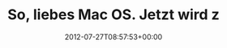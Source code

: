---
retweeted: false
source: <a href="http://twitter.com" rel="nofollow">Twitter Web Client</a>
entities:
  hashtags: []
  symbols: []
  user_mentions: []
  urls:
  - url: http://t.co/IKJJROaq
    expanded_url: http://dearmacos.tumblr.com
    display_url: dearmacos.tumblr.com
    indices:
    - '50'
    - '70'
display_text_range:
- '0'
- '70'
favorite_count: '3'
id_str: '228776209440448512'
truncated: false
retweet_count: '2'
id: '228776209440448512'
possibly_sensitive: false
created_at: Fri Jul 27 08:57:53 +0000 2012
favorited: false
full_text: 'So, liebes Mac OS. Jetzt wird zurückfotografiert:'
lang: de
quote_url: http://dearmacos.tumblr.com
tags:
- pesos:twitter
date: '2012-07-27T08:57:53+00:00'
src: https://twitter.com/bascht/status/228776209440448512
original_url: https://twitter.com/bascht/status/228776209440448512
type: twitter_tweet
text: 'So, liebes Mac OS. Jetzt wird zurückfotografiert:'
title: So, liebes Mac OS. Jetzt wird z

---